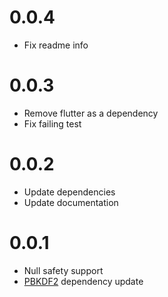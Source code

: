 # 0.0.4
- Fix readme info
# 0.0.3
- Remove flutter as a dependency
- Fix failing test
# 0.0.2
- Update dependencies
- Update documentation

# 0.0.1
- Null safety support
- [PBKDF2](https://github.com/G0mb/pbkdf2) dependency update